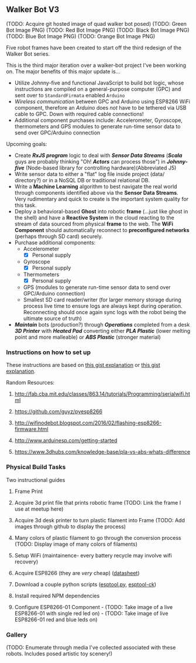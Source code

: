 ## Walker Bot V3
(TODO: Acquire git hosted image of quad walker bot posed)
(TODO: Green Bot Image PNG)
(TODO: Red Bot Image PNG)
(TODO: Black Bot Image PNG)
(TODO: Blue Bot Image PNG)
(TODO: Orange Bot Image PNG)

Five robot frames have been created to start off the third redesign of the Walker Bot series.

This is the third major iteration over a walker-bot project I've been working on.  The major benefits of this major update is...

- Utilize Johnny-five and functional JavaScript to build bot logic, whose instructions are compiled on a general-purpose computer (GPC) and sent over to `StandardFirmata` enabled `Arduino`
- *Wireless communication* between GPC and Arduino using ESP8266 WiFi component, therefore an *Arduino* does _not_ have to be tethered via USB cable to GPC.  Down with required cable connections!
- Additional component purchases include: Accelerometer, Gyroscope, thermometers and GPS modules to generate run-time sensor data to send over GPC/Arduino connection

Upcoming goals:
- Create __*RxJS program*__ logic to deal with __*Sensor Data Streams*__ (*__*Scala*__* guys are probably thinking "Oh! __*Actors*__ can process those") in __*Johnny-five*__ (Node-based library for controlling hardware)(Abbreviated J5)
- Write sensor data to either a "flat" log file inside project (data/ directory?) or in a NoSQL DB or traditional relational DB.
- Write a **Machine Learning** algorithm to best navigate the real world through components identified above via the **Sensor Data Streams**.  Very rudimentary and quick to create is the important system quality for this task.
- Deploy a behavioral-based **Ghost** into robotic **frame** (...just like ghost in the shell) and have a **Reactive System** in the cloud reacting to the stream of data sourced from physical **frame** to the web.  The **WiFi Component** should automatically reconnect to **preconfigured networks** (perhaps through SD card) securely.
- Purchase additional components:
    - Accelerometer
      - [x] Personal supply
    - Gyroscope
      - [x] Personal supply
    - Thermometers
      - [x] Personal supply
    - GPS (modules to generate run-time sensor data to send over GPC/Arduino connection)
    - Smallest SD card reader/writer (for larger memory storage during process live time to ensure logs are always kept during operation.  Reconnecting should once again sync logs with the robot being the ultimate source of truth)
-   __***Maintain***__ bots (production?) through __***Operations***__ completed from a desk __***3D Printer***__ with __***Heated Pad***__ converting either __***PLA Plastic***__ (lower melting point and more malleable) or __***ABS Plastic***__ (stronger material)


### Instructions on how to set up
These instructions are based on [this gist explanation](https://gist.github.com/ajfisher/5fe60fe7d8c49b3223f0) or [this gist explanation](https://gist.github.com/ajfisher/1fdbcbbf96b7f2ba73cd).

Random Resources:

1. http://fab.cba.mit.edu/classes/863.14/tutorials/Programming/serialwifi.html

1. https://github.com/guyz/pyesp8266

1. http://wifinodebot.blogspot.com/2016/02/flashing-esp8266-firmware.html

1. http://www.arduinesp.com/getting-started

1. https://www.3dhubs.com/knowledge-base/pla-vs-abs-whats-difference

### Physical Build Tasks
Two instructional guides

1. Frame Print
  1. Acquire 3d print file that prints robotic frame
    (TODO: Link the frame I use at meetup here)
  1. Acquire 3d desk printer to turn plastic filament into Frame
    (TODO: Add images through github to display the process)
  1. Many colors of plastic filament to go through the conversion process
    (TODO: Display image of many colors of filaments)


1. Setup WiFi (maintainence- every battery recycle may involve wifi recovery)
  1. Acquire ESP8266 (they are _very_ cheap) ([datasheet](http://download.arduino.org/products/UNOWIFI/0A-ESP8266-Datasheet-EN-v4.3.pdf))
  1. Download a couple python scripts ([esptool.py](https://github.com/espressif/esptool), [esptool-ck](https://github.com/igrr/esptool-ck))
  1. Install required NPM dependencies
  1. Configure ESP8266-01 Component
    - (TODO: Take image of a live ESP8266-01 with single red led on)
    - (TODO: Take image of live ESP8266-01 red and blue leds on)

### Gallery
(TODO: Enumerate through media I've collected associated with these robots.  Includes posed artistic toy scenery!)
